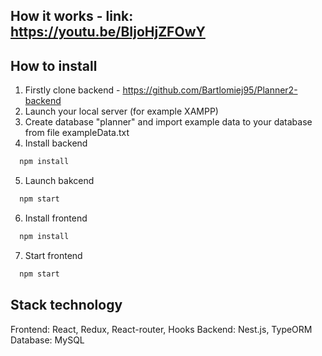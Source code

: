 ## How it works - link: https://youtu.be/BIjoHjZFOwY

## How to install

1. Firstly clone backend - https://github.com/Bartlomiej95/Planner2-backend
2. Launch your local server (for example XAMPP)
3. Create database "planner" and import example data to your database from file exampleData.txt
4. Install backend

```bash
  npm install
```

5. Launch bakcend

```bash
  npm start
```

6. Install frontend

```bash
  npm install
```

7. Start frontend

```bash
  npm start
```

## Stack technology

Frontend: React, Redux, React-router, Hooks
Backend: Nest.js, TypeORM
Database: MySQL
